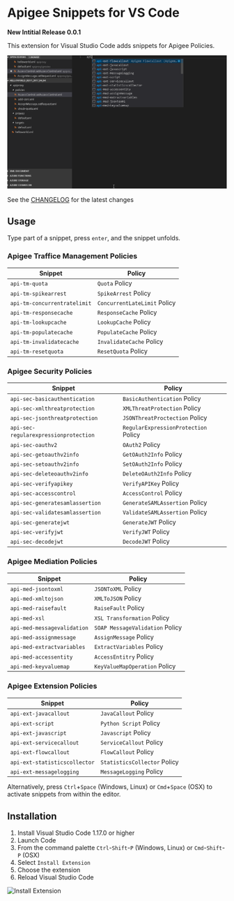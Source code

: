 # Apigee Snippets for VS Code

**New Intitial Release 0.0.1**

This extension for Visual Studio Code adds snippets for Apigee Policies.

![Use Extension](images/use-extension.gif)

See the [CHANGELOG](CHANGELOG.md) for the latest changes

## Usage

Type part of a snippet, press `enter`, and the snippet unfolds.

### Apigee Traffice Management Policies

| Snippet                      | Policy                                                       |
| ---------------------------- | ------------------------------------------------------------ |
| `api-tm-quota`               | `Quota` Policy                                               |
| `api-tm-spikearrest`         | `SpikeArrest` Policy                                         |
| `api-tm-concurrentratelimit` | `ConcurrentLateLimit` Policy                                 |
| `api-tm-responsecache`       | `ResponseCache` Policy                                       |
| `api-tm-lookupcache`         | `LookupCache` Policy                                         |
| `api-tm-populatecache`       | `PopulateCache` Policy                                       |
| `api-tm-invalidatecache`     | `InvalidateCache` Policy                                     |
| `api-tm-resetquota`          | `ResetQuota` Policy                                          |    

### Apigee Security Policies

| Snippet                         	 | Policy                                             |
| -------------------------------------- | -------------------------------------------------- |
| `api-sec-basicauthentication`   	 | `BasicAuthentication` Policy                       |
| `api-sec-xmlthreatprotection`	  	 | `XMLThreatProtection` Policy                       |
| `api-sec-jsonthreatprotection`  	 | `JSONThreatProctection` Policy                     |
| `api-sec-regularexpressionprotection`  | `RegularExpressionProtection` Policy               |
| `api-sec-oauthv2`         		 | `OAuth2` Policy                                    |
| `api-sec-getoauthv2info`       	 | `GetOAuth2Info` Policy                             |
| `api-sec-setoauthv2info`     		 | `SetOAuth2Info` Policy                             |
| `api-sec-deleteoauthv2info` 	         | `DeleteOAuth2Info` Policy                          |    
| `api-sec-verifyapikey`      		 | `VerifyAPIKey` Policy                              |
| `api-sec-accesscontrol`     		 | `AccessControl` Policy                             |
| `api-sec-generatesamlassertion`        | `GenerateSAMLAssertion` Policy                     |    
| `api-sec-validatesamlassertion`        | `ValidateSAMLAssertion` Policy                     |
| `api-sec-generatejwt`     		 | `GenerateJWT` Policy                               |
| `api-sec-verifyjwt`       		 | `VerifyJWT` Policy                                 |    
| `api-sec-decodejwt`       		 | `DecodeJWT` Policy                                 |    

### Apigee Mediation Policies

| Snippet                      | Policy                                                       |
| ---------------------------- | ------------------------------------------------------------ |
| `api-med-jsontoxml`          | `JSONToXML` Policy                                           |
| `api-med-xmltojson`          | `XMLToJSON` Policy                                           |
| `api-med-raisefault`	       | `RaiseFault` Policy                                          |
| `api-med-xsl`                | `XSL Transformation` Policy                                  |
| `api-med-messagevalidation`  | `SOAP MessageValidation` Policy                              |
| `api-med-assignmessage`      | `AssignMessage` Policy                                       |
| `api-med-extractvariables`   | `ExtractVariables` Policy                                    |
| `api-med-accessentity`       | `AccessEntitry` Policy                                       |    
| `api-med-keyvaluemap`	       | `KeyValueMapOperation` Policy                                |    

### Apigee Extension Policies

| Snippet                      | Policy                                                       |
| ---------------------------- | ------------------------------------------------------------ |
| `api-ext-javacallout`        | `JavaCallout` Policy                                         |
| `api-ext-script`     	       | `Python Script` Policy                                       |
| `api-ext-javascript` 	       | `Javascript` Policy                                          |
| `api-ext-servicecallout`     | `ServiceCallout` Policy                                      |
| `api-ext-flowcallout`        | `FlowCallout` Policy                                         |
| `api-ext-statisticscollector`| `StatisticsCollector` Policy                                 |
| `api-ext-messagelogging`     | `MessageLogging` Policy                                      |

Alternatively, press `Ctrl`+`Space` (Windows, Linux) or `Cmd`+`Space` (OSX) to activate snippets from within the editor.

## Installation

1. Install Visual Studio Code 1.17.0 or higher
1. Launch Code
1. From the command palette `Ctrl`-`Shift`-`P` (Windows, Linux) or `Cmd`-`Shift`-`P` (OSX)
1. Select `Install Extension`
1. Choose the extension
1. Reload Visual Studio Code

![Install Extension](images/install-extension.gif)